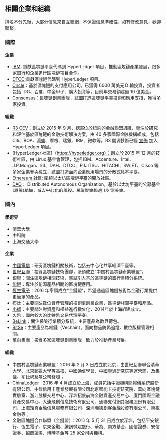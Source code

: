 ## 相關企業和組織

排名不分先後，大部分信息來自互聯網，不保證信息準確性，如有修改意見，歡迎聯繫。

### 國際

#### 企業
* [IBM](https://www.ibm.com): 貢獻區塊鏈平臺代碼到 HyperLedger 項目，推動區塊鏈產業發展，跟多家銀行和企業進行區塊鏈項目合作。
* [DTCC]():貢獻區塊鏈代碼到 HyperLedger 項目。
* [Circle]()：基於區塊鏈的支付應用公司，已獲得 6000 萬美元 D 輪投資，投資者包括 IDG、百度、中金甲子、廣大投資等，目前年交易額超過 10 億美金。
* [Consensus]()：區塊鏈創業團隊，試圖打造區塊鏈平臺技術和應用支撐，獲得多家投資。

#### 組織
* [R3 CEV](https://r3cev.com)：創立於 2015 年 9 月，總部位於紐約的金融聯盟組織，專注於研究和評估基於區塊鏈的金融技術解決方案，由 40 多家國際金融機構組成，包括 Citi、BOA、高盛、摩根、瑞銀、IBM、微軟等。R3 開源技術已經 [宣佈](www.newsbtc.com/2016/10/22/r3-corda-hyperledger-open-source/) 加入 HyperLedger 項目。
* [HyperLedger 社區]（https://hyperledger.org）：創立於 2015 年 12 月的技術社區，由 Linux 基金會管理，包括 IBM、Accenture、Intel、J.P.Morgan、R3、DAH、DTCC、FUJITSU、HITACHI、SWIFT、Cisco 等多家企業參與成立，試圖打造面向企業應用場景的分散式帳本平臺。
* [Ethereum 社區](https://ethereum.org): 圍繞以太坊區塊鏈平臺的開放社區。
* [DAO]()： Distributed Autonomous Organization，基於以太坊平臺的公募基金(眾籌)組織，或去中心化的風投。眾籌資金超過 1.6 億美金。


### 國內

#### 學術界

* 清華大學
* 中科院
* 上海交通大學

#### 企業

* [中國電信]()：研究區塊鏈相關技術，包括去中心化共享經濟平臺等。
* [世紀互聯]()：投資區塊鏈技術團隊，牽頭成立“中關村區塊鏈產業聯盟”。
* [銀聯]()：關注區塊鏈相關技術，嘗試引入基於區塊鏈的銀行業積分系統。
* [能鏈]()：專注於能源產品相關的區塊鏈應用。
* [恆生電子]()：2016 年牽頭成立“金鏈盟”，希望通過區塊鏈技術為金融行業提供更簡單的產品。
* [布比](https://bubi.cn)：主要關注數位資產管理的技術型創業企業，區塊鏈相關平臺和產品。
* [小蟻]()：主要關注對資產和權益進行數位化，2014年於上海組建成立。
* [火幣]()：國內較大的比特幣交易代理平臺。
* [BeLink]()：關注保險行業積分系統，主要產品為數貝荷包。
* [BitSe]()：主要產品為唯鏈（Vechain），面向物品防偽追蹤、數位版權管理相關。
* [萬向集團]()：投資多家區塊鏈創業團隊，致力於推動產業發展。

#### 組織

* 中關村區塊鏈產業聯盟：2016 年 2 月 3 日成立於北京，由世紀互聯聯合清華大學、北京郵電大學等高校、中國通信學會、中國聯通研究院等運營商，及集佳、布比網路等公司發起；
* ChinaLedger：2016 年 4 月成立於上海，成員包括中證機構間報價系統股份有限公司、中鈔信用卡產業發展有限公司北京智能卡技術研究院、萬向區塊鏈實驗室、浙江股權交易中心、深圳招銀前海金融資產交易中心、廈門國際金融資產交易中心、大連飛創信息技術有限公司、通聯支付網路服務股份有限公司、上海矩真金融信息服務有限公司、深圳瀚德創客金融投資有限公司、樂視金融等；
* 金融區塊鏈合作聯盟（金鏈盟）：2016 年 5 月 31 日成立於深圳，包括平安銀行、恆生電子、京東金融、騰訊微眾銀行、華為、南方基金、國信證券、安信證券、招商證券、博時基金等 25 家公司與機構。

